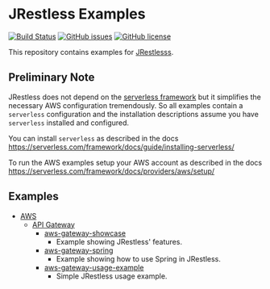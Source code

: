 # JRestless Examples

[![Build Status](https://travis-ci.org/bbilger/jrestless-examples.svg?branch=master)](https://travis-ci.org/bbilger/jrestless-examples)
[![GitHub issues](https://img.shields.io/github/issues/bbilger/jrestless-examples.svg)](https://github.com/bbilger/jrestless-examples/issues)
[![GitHub license](https://img.shields.io/badge/license-Apache%202-blue.svg)](https://raw.githubusercontent.com/bbilger/jrestless-examples/master/LICENSE)

This repository contains examples for [JRestlesss](https://github.com/bbilger/jrestless).

## Preliminary Note

JRestless does not depend on the [serverless framework](https://github.com/serverless/serverless) but it simplifies the necessary AWS configuration tremendously. So all examples contain a `serverless` configuration and the installation descriptions assume you have `serverless` installed and configured.

You can install `serverless` as described in the docs https://serverless.com/framework/docs/guide/installing-serverless/

To run the AWS examples setup your AWS account as described in the docs https://serverless.com/framework/docs/providers/aws/setup/

## Examples

* [AWS](aws)
  * [API Gateway](aws/gateway)
    * [aws-gateway-showcase](aws/gateway/aws-gateway-showcase)
      * Example showing JRestless' features.
    * [aws-gateway-spring](aws/gateway/aws-gateway-spring)
      * Example showing how to use Spring in JRestless.
    * [aws-gateway-usage-example](aws/gateway/aws-gateway-usage-example)
      * Simple JRestless usage example.
